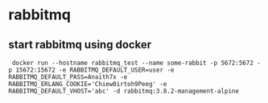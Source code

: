 # rabbitmq

## start rabbitmq using docker

```
 docker run --hostname rabbitmq_test --name some-rabbit -p 5672:5672 -p 15672:15672 -e RABBITMQ_DEFAULT_USER=user -e RABBITMQ_DEFAULT_PASS=Anaith7x -e RABBITMQ_ERLANG_COOKIE='Chiew0irtoh9Peeg' -e RABBITMQ_DEFAULT_VHOST='abc' -d rabbitmq:3.8.2-management-alpine
```
